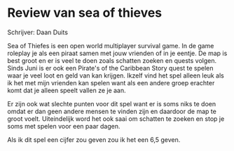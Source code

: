 # Review van sea of thieves

Schrijver: Daan Duits

Sea of Thiefes is een open world multiplayer survival game. In de game roleplay je als een piraat samen met jouw vrienden of in je eentje.
De map is best groot en er is veel te doen zoals schatten zoeken en quests volgen. Sinds Juni is er ook een Pirate's of the Caribbean Story quest te spelen waar je veel loot en geld van kan krijgen. Ikzelf vind het spel alleen leuk als ik het met mijn vrienden kan spelen want als een andere groep erachter komt dat je alleen speelt vallen ze je aan.

Er zijn ook wat slechte punten voor dit spel want er is soms niks te doen omdat er dan geen andere mensen te vinden zijn en daardoor de map te groot voelt. Uiteindelijk word het ook saai om schatten te zoeken en stop je soms met spelen voor een paar dagen.

Als ik dit spel een cijfer zou geven zou ik het een 6,5 geven.